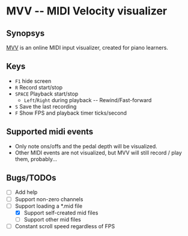# MVV -- MIDI Velocity visualizer

## Synopsys

[MVV](https://omakoto.github.io/mvv/) is an online MIDI input visualizer, created for piano learners.

## Keys

- `F1` hide screen
- `R` Record start/stop
- `SPACE` Playback start/stop
  - `Left`/`Right` during playback -- Rewind/Fast-forward
- `S` Save the last recording
- `F` Show FPS and playback timer ticks/second

## Supported midi events

- Only note ons/offs and the pedal depth will be visualized.
- Other MIDI events are not visualized, but MVV will still record / play them, probably...

## Bugs/TODOs

- [ ] Add help
- [ ] Support non-zero channels
- [ ] Support loading a *.mid file
  - [X] Support self-created mid files
  - [ ] Support other mid files
- [ ] Constant scroll speed regardless of FPS
